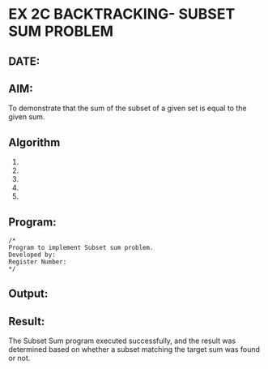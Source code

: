 # EX 2C BACKTRACKING- SUBSET SUM PROBLEM
## DATE:
## AIM:
To demonstrate that the sum of the subset of a given set is equal to the given sum.


## Algorithm
1. 
2. 
3. 
4.  
5.   

## Program:
```
/*
Program to implement Subset sum problem.
Developed by: 
Register Number:  
*/
```

## Output:



## Result:
The Subset Sum program executed successfully, and the result was determined based on whether a subset matching the target sum was found or not.
